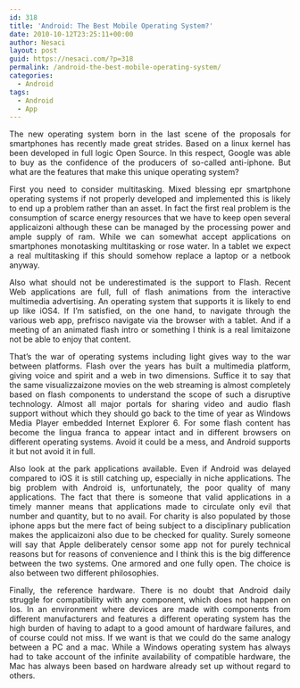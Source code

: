 ```yaml
---
id: 318
title: 'Android: The Best Mobile Operating System?'
date: 2010-10-12T23:25:11+00:00
author: Nesaci
layout: post
guid: https://nesaci.com/?p=318
permalink: /android-the-best-mobile-operating-system/
categories:
  - Android
tags:
  - Android
  - App
---
```

<p style="text-align: justify;">
  The new operating system born in the last scene of the proposals for smartphones has recently made great strides. Based on a linux kernel has been developed in full logic Open Source. In this respect, Google was able to buy as the confidence of the producers of so-called anti-iphone. But what are the features that make this unique operating system?
</p>

<p style="text-align: justify;">
  First you need to consider multitasking. Mixed blessing epr smartphone operating systems if not properly developed and implemented this is likely to end up a problem rather than an asset. In fact the first real problem is the consumption of scarce energy resources that we have to keep open several applicaizoni although these can be managed by the processing power and ample supply of ram. While we can somewhat accept applications on smartphones monotasking multitasking or rose water. In a tablet we expect a real multitasking if this should somehow replace a laptop or a netbook anyway.
</p>

<p style="text-align: justify;">
  Also what should not be underestimated is the support to Flash. Recent Web applications are full, full of flash animations from the interactive multimedia advertising. An operating system that supports it is likely to end up like iOS4. If I&#8217;m satisfied, on the one hand, to navigate through the various web app, prefrisco navigate via the browser with a tablet. And if a meeting of an animated flash intro or something I think is a real limitaizone not be able to enjoy that content.
</p>

<p style="text-align: justify;">
  That&#8217;s the war of operating systems including light gives way to the war between platforms. Flash over the years has built a multimedia platform, giving voice and spirit and a web in two dimensions. Suffice it to say that the same visualizzaizone movies on the web streaming is almost completely based on flash components to understand the scope of such a disruptive technology. Almost all major portals for sharing video and audio flash support without which they should go back to the time of year as Windows Media Player embedded Internet Explorer 6. For some flash content has become the lingua franca to appear intact and in different browsers on different operating systems. Avoid it could be a mess, and Android supports it but not avoid it in full.
</p>

<p style="text-align: justify;">
  Also look at the park applications available. Even if Android was delayed compared to iOS it is still catching up, especially in niche applications. The big problem with Android is, unfortunately, the poor quality of many applications. The fact that there is someone that valid applications in a timely manner means that applications made to circulate only evil that number and quantity, but to no avail. For charity is also populated by those iphone apps but the mere fact of being subject to a disciplinary publication makes the applicaizoni also due to be checked for quality. Surely someone will say that Apple deliberately censor some app not for purely technical reasons but for reasons of convenience and I think this is the big difference between the two systems. One armored and one fully open. The choice is also between two different philosophies.
</p>

<p style="text-align: justify;">
  Finally, the reference hardware. There is no doubt that Android daily struggle for compatibility with any component, which does not happen on Ios. In an environment where devices are made with components from different manufacturers and features a different operating system has the high burden of having to adapt to a good amount of hardware failures, and of course could not miss. If we want is that we could do the same analogy between a PC and a mac. While a Windows operating system has always had to take account of the infinite availability of compatible hardware, the Mac has always been based on hardware already set up without regard to others.
</p>